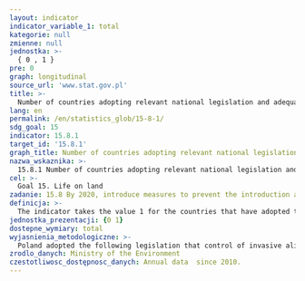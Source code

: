 ```yaml
---
layout: indicator
indicator_variable_1: total
kategorie: null
zmienne: null
jednostka: >-
  { 0 , 1 }
pre: 0
graph: longitudinal
source_url: 'www.stat.gov.pl'
title: >-
  Number of countries adopting relevant national legislation and adequately resourcing the prevention or control of invasive alien species
lang: en
permalink: /en/statistics_glob/15-8-1/
sdg_goal: 15
indicator: 15.8.1
target_id: '15.8.1'
graph_title: Number of countries adopting relevant national legislation and adequately resourcing the prevention or control of invasive alien species
nazwa_wskaznika: >-
  15.8.1 Number of countries adopting relevant national legislation and adequately resourcing the prevention or control of invasive alien species
cel: >-
  Goal 15. Life on land
zadanie: 15.8 By 2020, introduce measures to prevent the introduction and significantly reduce the impact of invasive alien species on land and water ecosystems and control or eradicate the priority species
definicja: >-
  The indicator takes the value 1 for the countries that have adopted the relevant national legislation and appropriate measures for the prevention and control of invasive alien species.
jednostka_prezentacji: {0 1}
dostepne_wymiary: total
wyjasnienia_metodologiczne: >-
  Poland adopted the following legislation that control of invasive alien species: Act of 16 April 2004 on the Protection of Nature Regulation of the Minister of the Environment of 9 Septemer 2011 on the list of non-native species of plants and animals, which in the case of release into the environment can threaten native species ora natural habitats
zrodlo_danych: Ministry of the Environment
czestotliwosc_dostępnosc_danych: Annual data  since 2010.
---
```

